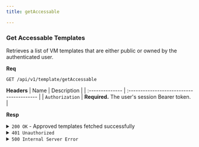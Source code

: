```yaml
---
title: getAccessable

---
```


### Get Accessable Templates

Retrieves a list of VM templates that are either public or owned by the authenticated user.

**Req**
```
GET /api/v1/template/getAccessable
```

**Headers**
| Name            | Description                               |
| :-------------- | :---------------------------------------- |
| `Authorization` | **Required.** The user's session Bearer token. |

**Resp**
<details>
<summary><code>200 OK</code> - Approved templates fetched successfully</summary>
    
The response format is the same as `getAll`, but the list is filtered based on user permissions.
</details>

<details>
<summary><code>401 Unauthorized</code></summary>
    
```json
{ "code": 401, "message": "invalid or expired token", "data": null }
```
</details>

<details>
<summary><code>500 Internal Server Error</code></summary>
    
```json
{ "code": 500, "message": "Internal Server Error", "data": null }
```
</details>